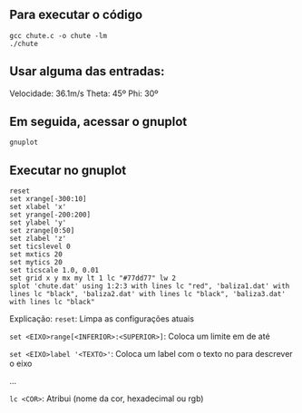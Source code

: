 
## Para executar o código
```
gcc chute.c -o chute -lm
./chute
```
## Usar alguma das entradas:
Velocidade: 36.1m/s Theta: 45º Phi: 30º 

## Em seguida, acessar o gnuplot
```
gnuplot
```
## Executar no gnuplot
```
reset
set xrange[-300:10]
set xlabel 'x'
set yrange[-200:200]
set ylabel 'y'
set zrange[0:50]
set zlabel 'z'
set ticslevel 0
set mxtics 20           
set mytics 20           
set ticscale 1.0, 0.01  
set grid x y mx my lt 1 lc "#77dd77" lw 2
splot 'chute.dat' using 1:2:3 with lines lc "red", 'baliza1.dat' with lines lc "black", 'baliza2.dat' with lines lc "black", 'baliza3.dat' with lines lc "black"
```

Explicação: 
`reset`: Limpa as configurações atuais

`set <EIXO>range[<INFERIOR>:<SUPERIOR>]`: Coloca um limite em <EIXO> de <INFERIOR> até <SUPERIOR>

`set <EIXO>label '<TEXTO>'`: Coloca um label com o texto <TEXTO> no <EIXO> para descrever o eixo

...

`lc <COR>`: Atribui <COR> (nome da cor, hexadecimal ou rgb)

